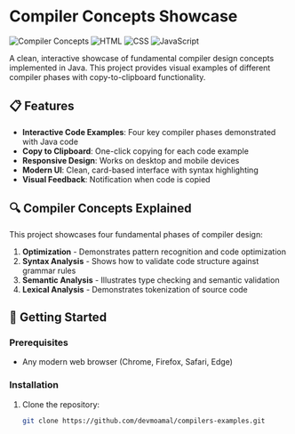 # Compiler Concepts Showcase

![Compiler Concepts](https://img.shields.io/badge/Compiler-Concepts-blue)
![HTML](https://img.shields.io/badge/HTML-5-orange)
![CSS](https://img.shields.io/badge/CSS-3-blue)
![JavaScript](https://img.shields.io/badge/JavaScript-ES6-yellow)

A clean, interactive showcase of fundamental compiler design concepts implemented in Java. This project provides visual examples of different compiler phases with copy-to-clipboard functionality.

## 📋 Features

- **Interactive Code Examples**: Four key compiler phases demonstrated with Java code
- **Copy to Clipboard**: One-click copying for each code example
- **Responsive Design**: Works on desktop and mobile devices
- **Modern UI**: Clean, card-based interface with syntax highlighting
- **Visual Feedback**: Notification when code is copied

## 🔍 Compiler Concepts Explained

This project showcases four fundamental phases of compiler design:

1. **Optimization** - Demonstrates pattern recognition and code optimization
2. **Syntax Analysis** - Shows how to validate code structure against grammar rules
3. **Semantic Analysis** - Illustrates type checking and semantic validation
4. **Lexical Analysis** - Demonstrates tokenization of source code

## 🚀 Getting Started

### Prerequisites

- Any modern web browser (Chrome, Firefox, Safari, Edge)

### Installation

1. Clone the repository:
   ```bash
   git clone https://github.com/devmoamal/compilers-examples.git
